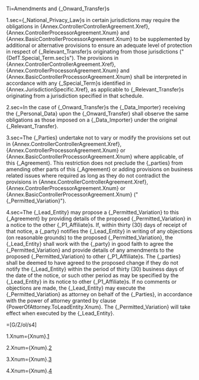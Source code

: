 
Ti=Amendments and {_Onward_Transfer}s

1.sec={_National_Privacy_Law}s in certain jurisdictions may require the obligations in {Annex.ControllerControllerAgreement.Xref}, {Annex.ControllerProcessorAgreement.Xnum} and {Annex.BasicControllerProcessorAgreement.Xnum} to be supplemented by additional or alternative provisions to ensure an adequate level of protection in respect of {_Relevant_Transfer}s originating from those jurisdictions ("{DefT.Special_Term.sec}s"). The provisions in {Annex.ControllerControllerAgreement.Xref}, {Annex.ControllerProcessorAgreement.Xnum} and {Annex.BasicControllerProcessorAgreement.Xnum} shall be interpreted in accordance with any {_Special_Term}s identified in {Annex.JurisdictionSpecific.Xref}, as applicable to {_Relevant_Transfer}s originating from a jurisdiction specified in that schedule. 

2.sec=In the case of {_Onward_Transfer}s the {_Data_Importer} receiving the {_Personal_Data} upon the {_Onward_Transfer} shall observe the same obligations as those imposed on a {_Data_Importer} under the original {_Relevant_Transfer}.

3.sec=The {_Parties} undertake not to vary or modify the provisions set out in {Annex.ControllerControllerAgreement.Xref}, {Annex.ControllerProcessorAgreement.Xnum} or {Annex.BasicControllerProcessorAgreement.Xnum} where applicable, of this {_Agreement}. This restriction does not preclude the {_parties} from amending other parts of this {_Agreement} or adding provisions on business related issues where required as long as they do not contradict the provisions in {Annex.ControllerControllerAgreement.Xref}, {Annex.ControllerProcessorAgreement.Xnum} or {Annex.BasicControllerProcessorAgreement.Xnum} ("{_Permitted_Variation}"). 

4.sec=The {_Lead_Entity} may propose a {_Permitted_Variation} to this {_Agreement} by providing details of the proposed {_Permitted_Variation} in a notice to the other {_P1_Affiliate}s. If, within thirty (30) days of receipt of that notice, a {_party} notifies the {_Lead_Entity} in writing of any objections (on reasonable grounds) to the proposed {_Permitted_Variation}, the {_Lead_Entity} shall work with the {_party} in good faith to agree the {_Permitted_Variation} and provide details of any amendments to the proposed {_Permitted_Variation} to other {_P1_Affiliate}s. The {_parties} shall be deemed to have agreed to the proposed change if they do not notify the {_Lead_Entity} within the period of thirty (30) business days of the date of the notice, or such other period as may be specified by the {_Lead_Entity} in its notice to other {_P1_Affiliate}s. If no comments or objections are made, the {_Lead_Entity} may execute the {_Permitted_Variation} as attorney on behalf of the {_Parties}, in accordance with the power of attorney granted by clause {PowerOfAttorney.ToLeadEntity.Xnum}. The {_Permitted_Variation} will take effect when executed by the {_Lead_Entity}.

=[G/Z/ol/s4]

1.Xnum={Xnum}.<a href='#Onward.1.sec' class='xref'>1</a>

2.Xnum={Xnum}.<a href='#Onward.2.sec' class='xref'>2</a>

3.Xnum={Xnum}.<a href='#Onward.3.sec' class='xref'>3</a>

4.Xnum={Xnum}.<a href='#Onward.4.sec' class='xref'>4</a>

